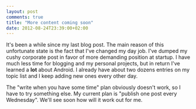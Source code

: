 ```yaml
---
layout: post
comments: true
title: "More content coming soon"
date: 2012-08-24T23:39:00+02:00
---
```


It's been a while since my last blog post. The main reason of this unfortunate state is the fact that I've changed my day job. I've dumped my cushy corporate post in favor of more demanding position at startup. I have much less time for blogging and my personal projects, but in return I've learned a **lot** about Android. I already have about two dozens entries on my topic list and I keep adding new ones every other day.

The "write when you have some time" plan obviously doesn't work, so I have to try something else. My current plan is "publish one post every Wednesday". We'll see soon how will it work out for me.
